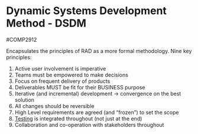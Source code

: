 # Dynamic Systems Development Method - DSDM
#COMP2912 

Encapsulates the principles of RAD as a more formal methodology. 
Nine key principles:
1. Active user involvement is imperative
2. Teams must be empowered to make decisions
3. Focus on frequent delivery of products
4. Deliverables MUST be fit for their BUSINESS purpose
5. Iterative (and incremental) development -> convergence on the best solution
6. All changes should be reversible
7. High Level requirements are agreed (and “frozen”) to set the scope
8. [Testing](Testing.md) is integrated throughout (not just at the end)
9. Collaboration and co-operation with stakeholders throughout
